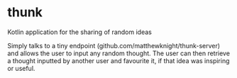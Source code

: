 # thunk
Kotlin application for the sharing of random ideas

Simply talks to a tiny endpoint (github.com/matthewknight/thunk-server) and allows the user to input any random thought. The user can then retrieve a thought inputted by another user and favourite it, if that idea was inspiring or useful.
